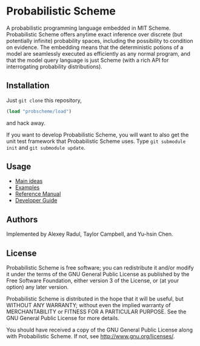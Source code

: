 Probabilistic Scheme
====================

A probabilistic programming language embedded in MIT Scheme.
Probabilistic Scheme offers anytime exact inference over discrete (but
potentially infinite) probability spaces, including the possibility to
condition on evidence.  The embedding means that the deterministic
potions of a model are seamlessly executed as efficiently as any
normal program, and that the model query language is just Scheme (with
a rich API for interrogating probability distributions).

Installation
------------

Just `git clone` this repository,
```scheme
(load "probscheme/load")
```
and hack away.

If you want to develop Probabilistic Scheme, you will want to also get
the unit test framework that Probabilistic Scheme uses.  Type `git
submodule init` and `git submodule update`.

Usage
-----

- [Main ideas](report.pdf?raw=true)
- [Examples](examples/)
- [Reference Manual](manual.txt)
- [Developer Guide](guide.md)

Authors
-------
Implemented by Alexey Radul, Taylor Campbell, and Yu-hsin Chen.

License
-------

Probabilistic Scheme is free software; you can redistribute it and/or modify
it under the terms of the GNU General Public License as published by
the Free Software Foundation, either version 3 of the License, or
(at your option) any later version.

Probabilistic Scheme is distributed in the hope that it will be useful,
but WITHOUT ANY WARRANTY; without even the implied warranty of
MERCHANTABILITY or FITNESS FOR A PARTICULAR PURPOSE.  See the
GNU General Public License for more details.

You should have received a copy of the GNU General Public License
along with Probabilistic Scheme.  If not, see <http://www.gnu.org/licenses/>.
